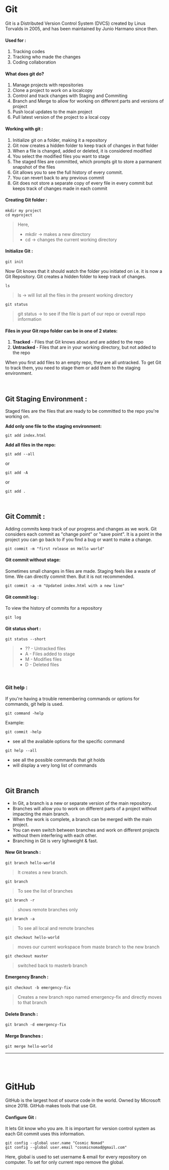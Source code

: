 <!-- Markdown Tutorial -->

# **Git**
Git is a Distributed Version Control System (DVCS) created by Linus Torvalds in 2005, and has been maintained by Junio Harmano since then.

#### **Used for :**
1. Tracking codes
2. Tracking who made the changes
3. Coding collaboration

#### **What does git do?**
1. Manage projects with repositories
2. Clone a project to work on a localcopy
3. Control and track changes with Staging and Commiting
4. Branch and Merge to allow for working on different parts and versions of project
5. Push local updates to the main project
6. Pull latest version of the project to a local copy

#### **Working with git :**   
1. Initialize git on a folder, making it a repository
2. Git now creates a hidden folder to keep track of changes in that folder
3. When a file is changed, added or deleted, it is considered modified
4. You select the modified files you want to stage
5. The staged files are committed, which prompts git to store a parmanent snapshot of the files
6. Git allows you to see the full history of every commit.
7. You can revert back to any previous commit
8. Git does not store a separate copy of every file in every commit but keeps track of changes made in each commit

#### **Creating Git folder :**
```
mkdir my project
cd myproject
```
>Here, 
>- mkdir -> makes a new directory
>- cd -> changes the current working directory

#### **Initialize Git :**
```
git init
```
Now Git knows that it should watch the folder you initiated on i.e. it is now a Git Repository. Git creates a hidden folder to keep track of changes.

```
ls
```
>ls -> will list all the files in the present working directory

```
git status
```
>git status -> to see if the file is part of our repo or overall repo information

#### Files in your Git repo folder can be in one of 2 states:
1. **Tracked** - Files that Git knows about and are added to the repo
2. **Untracked** - Files that are in your working directory, but not added to the repo

When you first add files to an empty repo, they are all untracked. To get Git to track them, you need to stage them or add them to the staging environment.

<br>

## **Git Staging Environment :**
Staged files are the files that are ready to be committed to the repo you're working on.

**Add only one file to the staging environment:**
```
git add index.html
```
**Add all files in the repo:**
```
git add --all
```
or
```
git add -A
```
or
```
git add .
```

<br>

## **Git Commit :**
Adding commits keep track of our progress and changes as we work. Git considers each commit as "change point" or "save point". It is a point in the project you can go back to if you find a bug or want to make a change.

```
git commit -m "first release on Hello world"
```

#### **Git commit without stage:**
Sometimes small changes in files are made. Staging feels like a waste of time. We can directly commit then. But it is not recommended.
```
git commit -a -m "Updated index.html with a new line"
```

#### **Git commit log :**
To view the history of commits for a repository
```
git log
```

#### **Git status short :**
```
git status --short
```
>- ?? - Untracked files
>- A - Files added to stage
>- M - Modifies files
>- D - Deleted files

<br>

### **Git help :**
If you're having a trouble remembering commands or options for commands, git help is used.
```
git command -help
```
Example: 
```
git commit -help
```

- see all the available options for the specific command

```
git help --all
```
- see all the possible commands that git holds
- will display a very long list of commands

<br>

## **Git Branch**
- In Git, a branch is a new or separate version of the main repository.
- Branches will allow you to work on different parts of a project without impacting the main branch.
- When the work is complete, a branch can be merged with the main project.
- You can even switch between branches and work on different projects without them interfering with each other.
- Branching in Git is very lighweight & fast.

#### **New Git branch :**
```
git branch hello-world
```
>It creates a new branch.

```
git branch
```
>To see the list of branches

```
git branch -r
```
>shows remote branches only

```
git branch -a
```
>To see all local and remote branches

```
git checkout hello-world
```
>moves our current workspace from maste branch to the new branch

```
git checkout master
```
>switched back to masterb branch

#### **Emergency Branch :**
```
git checkout -b emergency-fix
```
>Creates a new branch repo named emergency-fix and directly moves to that branch

#### **Delete Branch :**
```
git branch -d emergency-fix
```

#### **Merge Branches :**
```
git merge hello-world
```
<hr>

<br><br>

# **GitHub**
GitHub is the largest host of source code in the world. Owned by Microsoft since 2018. GitHub makes tools that use Git.

#### **Configure Git :**
It lets Git know who you are. It is important for version control system as each Git commit uses this information.

```
git config --global user.name "Cosmic Nomad"
git config --global user.email "cosmicnomad@gmail.com"
```
Here, global is used to set username & email for every repository on computer.
To set for only current repo remove the global.